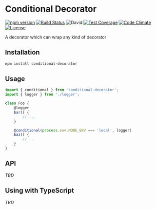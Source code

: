 # Conditional Decorator
[![npm version](https://badge.fury.io/js/conditional-decorator.svg)](http://badge.fury.io/js/conditional-decorator)
[![Build Status](https://travis-ci.org/tkqubo/conditional-decorator.svg?branch=master)](https://travis-ci.org/tkqubo/conditional-decorator)
![David](https://david-dm.org/tkqubo/conditional-decorator.svg)
[![Test Coverage](https://codeclimate.com/github/tkqubo/conditional-decorator/badges/coverage.svg)](https://codeclimate.com/github/tkqubo/conditional-decorator/coverage)
[![Code Climate](https://codeclimate.com/github/tkqubo/conditional-decorator/badges/gpa.svg)](https://codeclimate.com/github/tkqubo/conditional-decorator)
[![License](http://img.shields.io/:license-mit-blue.svg)](http://doge.mit-license.org)

A decorator which can wrap any kind of decorator

## Installation

```sh
npm install conditional-decorator
```

## Usage

```js
import { conditional } from 'conditional-decorator';
import { logger } from './logger';

class Foo {
	@logger
	bar() {
		// ...
	}

	@conditional(process.env.NODE_ENV === 'local', logger)
	baz() {
		// ...
	}
}
```

## API

*TBD*

## Using with TypeScript

*TBD*

